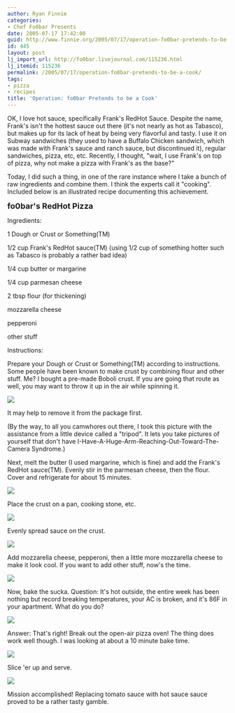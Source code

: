 ```yaml
---
author: Ryan Finnie
categories:
- Chef Fo0bar Presents
date: 2005-07-17 17:42:00
guid: http://www.finnie.org/2005/07/17/operation-fo0bar-pretends-to-be-a-cook/
id: 445
layout: post
lj_import_url: http://fo0bar.livejournal.com/115236.html
lj_itemid: 115236
permalink: /2005/07/17/operation-fo0bar-pretends-to-be-a-cook/
tags:
- pizza
- recipes
title: 'Operation: fo0bar Pretends to be a Cook'
---
```

OK, I love hot sauce, specifically Frank's RedHot Sauce. Despite the name, Frank's isn't the hottest sauce out there (it's not nearly as hot as Tabasco), but makes up for its lack of heat by being very flavorful and tasty. I use it on Subway sandwiches (they used to have a Buffalo Chicken sandwich, which was made with Frank's sauce and ranch sauce, but discontinued it), regular sandwiches, pizza, etc, etc. Recently, I thought, "wait, I use Frank's on top of pizza, why not make a pizza with Frank's as the base?"

Today, I did such a thing, in one of the rare instance where I take a bunch of raw ingredients and combine them. I think the experts call it "cooking". Included below is an illustrated recipe documenting this achievement.

<font size="+1"><b>fo0bar's RedHot Pizza</b></font>
  
<!--more-->Ingredients:


  
1 Dough or Crust or Something(TM)
  
1/2 cup Frank's RedHot sauce(TM) (using 1/2 cup of something hotter such as Tabasco is probably a rather bad idea)
  
1/4 cup butter or margarine
  
1/4 cup parmesan cheese
  
2 tbsp flour (for thickening)
  
mozzarella cheese
  
pepperoni
  
other stuff

Instructions:

Prepare your Dough or Crust or Something(TM) according to instructions. Some people have been known to make crust by combining flour and other stuff. Me? I bought a pre-made Boboli crust. If you are going that route as well, you may want to throw it up in the air while spinning it.

![](http://pics.finnie.org/2005/07-17_pizza/scaled/P7170038.JPG)

It may help to remove it from the package first.

(By the way, to all you camwhores out there, I took this picture with the assistance from a little device called a "tripod". It lets you take pictures of yourself that don't have I-Have-A-Huge-Arm-Reaching-Out-Toward-The-Camera Syndrome.)

Next, melt the butter (I used margarine, which is fine) and add the Frank's RedHot sauce(TM). Evenly stir in the parmesan cheese, then the flour. Cover and refrigerate for about 15 minutes.

![](http://pics.finnie.org/2005/07-17_pizza/scaled/P7170039.JPG)

Place the crust on a pan, cooking stone, etc.

![](http://pics.finnie.org/2005/07-17_pizza/scaled/P7170040.JPG)

Evenly spread sauce on the crust.

![](http://pics.finnie.org/2005/07-17_pizza/scaled/P7170041.JPG)

Add mozzarella cheese, pepperoni, then a little more mozzarella cheese to make it look cool. If you want to add other stuff, now's the time.

![](http://pics.finnie.org/2005/07-17_pizza/scaled/P7170042.JPG)

Now, bake the sucka. Question: It's hot outside, the entire week has been nothing but record breaking temperatures, your AC is broken, and it's 86F in your apartment. What do you do?

![](http://pics.finnie.org/2005/07-17_pizza/scaled/P7170043.JPG)

Answer: That's right! Break out the open-air pizza oven! The thing does work well though. I was looking at about a 10 minute bake time.

![](http://pics.finnie.org/2005/07-17_pizza/scaled/P7170044.JPG)

Slice 'er up and serve.

![](http://pics.finnie.org/2005/07-17_pizza/scaled/P7170045.JPG)

Mission accomplished! Replacing tomato sauce with hot sauce sauce proved to be a rather tasty gamble.
